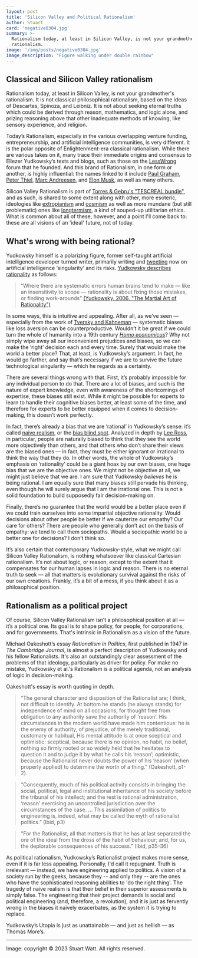 ```yaml
---
layout: post
title: 'Silicon Valley and Political Rationalism'
author: Stuart
card: 'negative0304.jpg'
summary: >-
  Rationalism today, at least in Silicon Valley, is not your grandmother's 
  rationalism.
image: '/img/posts/negative0304.jpg'
image_description: "Figure walking under double rainbow"
---
```


## Classical and Silicon Valley rationalism

Rationalism today, at least in Silicon Valley, is not your grandmother's 
rationalism. It is not classical philosophical rationalism, based 
on the ideas of Descartes, Spinoza, and Leibniz. It is not about seeking
eternal truths which could be derived through reason, mathematics, and logic alone, 
and prizing reasoning above that other inadequate methods of knowing, like 
sensory experience, and religion.

Today’s Rationalism, especially in the various overlapping venture funding, entrepreneurship, 
and artificial intelligence communities, is very different.
It is the polar opposite of Enlightenment-era classical rationalism. While there are 
various takes on it, many trace their immediate origins and consensus to Eliezer Yudkowsky’s texts and blogs, 
such as those on the [LessWrong](https://www.lesswrong.com/) forum that he founded. 
And this brand of Rationalism, in one form or another, is highly influential: 
the names linked to it include 
[Paul Graham](https://web.archive.org/web/20190515030451/https://slatestarcodex.com/advertise/), 
[Peter Thiel](https://www.nytimes.com/2021/02/13/technology/slate-star-codex-rationalists.html), 
[Marc Andreesen](https://a16z.com/2023/06/06/ai-will-save-the-world/), and
[Elon Musk](https://nymag.com/intelligencer/2017/02/the-magical-rationalism-of-elon-musk-and-the-prophets-of-ai.html), as well as many others.

Silicon Valley Rationalism is part of 
[Torres & Gebru's "TESCREAL bundle"](https://www.salon.com/2023/06/11/ai-and-the-of-human-extinction-what-are-the-tech-bros-worried-about-its-not-you-and-me/),
and as such, is shared to some extent along with other, more esoteric, ideologies like
[extropianism](https://www.wired.com/1994/10/extropians/) and 
[cosmism](https://www.bbc.com/future/article/20210420-cosmism-russias-religion-for-the-rocket-age) as well as more mundane (but still problematic) ones like 
[longtermism](https://aeon.co/essays/why-longtermism-is-the-worlds-most-dangerous-secular-credo), a kind 
of souped-up utilitarian ethics. What is common about all of these, however, and a point
I'll come back to: these are all visions of an 'ideal' future, not of today.

## What's wrong with being rational?

Yudkowsky himself is a polarizing figure, former self-taught 
artificial intelligence developer turned writer, primarily writing and 
[tweeting](https://twitter.com/ESYudkowsky) now on artificial 
intelligence ‘singularity’ and its risks. [Yudkowsky describes rationality](https://www.lesswrong.com/posts/teaxCFgtmCQ3E9fy8/the-martial-art-of-rationality) 
as follows:

> “Where there are systematic errors human brains tend to make — like an insensitivity 
> to scope — rationality is about fixing those mistakes, or finding work-arounds”
> [(Yudkowsky, 2006, "The Martial Art of Rationality")](https://www.lesswrong.com/posts/teaxCFgtmCQ3E9fy8/the-martial-art-of-rationality)

In some ways, this is intuitive and appealing. After all, as we’ve seen — especially 
from the work of 
[Tversky and Kahneman](https://www.newyorker.com/books/page-turner/the-two-friends-who-changed-how-we-think-about-how-we-think) — 
systematic biases like loss aversion can be 
counterproductive. Wouldn’t it be great if we could turn the whole of humanity into 
a 19th century [*Homo economicus*](https://www.investopedia.com/terms/h/homoeconomicus.asp)? 
Why not simply wipe away all our inconvenient 
prejudices and biases, so we can make the ‘right’ decision each and every time. 
Surely that would make the world a better place? That, at least, is Yudkowsky’s 
argument. In fact, he would go farther, and say that’s necessary if we are to survive 
the future technological singularity — which he regards as a certainty.

There are several things wrong with that. First, it’s probably impossible for any 
individual person to do that. There are a lot of biases, and such is the nature of 
expert knowledge, even with awareness of the shortcomings of expertise, these 
biases still exist. While it might be possible for experts to learn to handle 
their cognitive biases better, at least some of the time, and therefore for 
experts to be better equipped when it comes to decision-making, this doesn’t 
work perfectly. 

In fact, there’s already a bias that we are ‘rational’ in Yudkowsky’s sense: it’s 
called [naive realism](https://www.psychologytoday.com/us/blog/beyond-school-walls/202101/perceiving-is-believing), 
or the [bias blind spot](https://journals.sagepub.com/doi/10.1177/09637214231178745).
Analyzed in depth by [Lee Ross](https://leeross.org), in particular, people are 
naturally biased to think that they see the world more objectively than others, 
and that others who don’t share their views are the biased ones — in fact, they 
must be either ignorant or irrational to think the way that they do. In other 
words, the whole of Yudkowsky’s emphasis on ‘rationality’ could be a giant hoax 
by our own biases, one huge bias that we are the objective ones. We might not 
be objective at all, we might just believe that we are. I am sure that Yudkowsky 
*believes* he is being rational. I am equally sure that many biases still pervade 
his thinking, even though he will surely argue that I am the irrational one. 
This is not a solid foundation to build supposedly fair decision-making on. 

Finally, there’s no guarantee that the world would be a better place even if we 
could train ourselves into some impartial objective rationality. Would decisions 
about other people be better if we cauterize our empathy? Our care for others? 
There are people who generally don’t act on the basis of empathy: we tend to 
call them sociopaths. Would a sociopathic world be a better one for decisions? 
I don’t think so.

It’s also certain that contemporary Yudkowsky-style, what we might call Silicon 
Valley Rationalism, is nothing whatsoever like classical Cartesian rationalism. 
It’s not about logic, or reason, except to the extent that it compensates for 
our human lapses in logic and reason. There is no eternal truth to seek — all that
matters is evolutionary survival against the risks of our own creations. 
Frankly, it’s a bit of a mess, if you think about it as a philosophical position. 

## Rationalism as a political project

Of course, Silicon Valley Rationalism isn’t a philosophical position at all — it’s a political one. Its 
goal is to shape policy, for people, for corporations, and for governments. That's
intrinsic in Rationalism as a vision of the future.

Michael Oakeshott’s essay *Rationalism in Politics*, first published in 1947 in 
*The Cambridge Journal*, 
is almost a perfect description of Yudkowsky and his fellow Rationalists. It's also 
an outstandingly clear assessment of the problems of that ideology, particularly
as driver for policy. For make no mistake, Yudkowsky et al.'s Rationalism is
a political agenda, not an analysis of logic in decision-making.

Oakeshott's essay is worth quoting in depth.

> “The general character and disposition of the Rationalist are; I think, not 
> difficult to identify. At bottom he stands (he always stands) for independence 
> of mind on all occasions, for thought free from obligation to any authority save 
> the authority of ‘reason’. His circumstances in the modern world have made him 
> contentious: he is the enemy of authority, of prejudice, of the merely traditional, 
> customary or habitual, His mental attitude is at once sceptical and optimistic: 
> sceptical, because there is no opinion, no habit, no belief, nothing so firmly 
> rooted or so widely held that he hesitates to question it and to judge it by 
> what he calls his ‘reason’; optimistic, because the Rationalist never doubts 
> the power of his ‘reason’ (when properly applied) to determine the worth of a 
> thing.” (Oakeshott, p1-2).

> “Consequently, much of his political activity consists in bringing the social,
> political, legal and institutional inheritance of his society before the 
> tribunal of his intellect; and the rest is rational administration, ‘reason’ 
> exercising an uncontrolled jurisdiction over the circumstances of the case.
> … This assimilation of politics to engineering is, indeed, what may be called 
> the myth of rationalist politics.” (Ibid, p3)

> "For the Rationalist, all that matters is that he has at last separated the 
> ore of the ideal from the dross of the habit of behaviour; and, for us, the 
> deplorable consequences of his success." (Ibid, p35-36)

As political rationalism, Yudkowsky’s Rationalist project makes more sense, even 
if it is far less appealing. Personally, I'd call it repugnant. 
Truth is irrelevant — instead, we have engineering 
applied to politics. A vision of a society run by the geeks, because they -- and only they -- are 
the ones who have the sophisticated reasoning abilities to 'do the right thing'. The tragedy 
of naive realism is that their belief in their superior assessments is simply 
false. The engineering that their project demands is social and political engineering 
(and, therefore, a revolution), and it is just as fervently wrong in the biases it 
naively exacerbates, as the system it is trying to replace. 

Yudkowsky’s Utopia is just as unattainable — and just as hellish — as Thomas More’s. 


<hr>

Image: copyright © 2023 Stuart Watt. All rights reserved.
